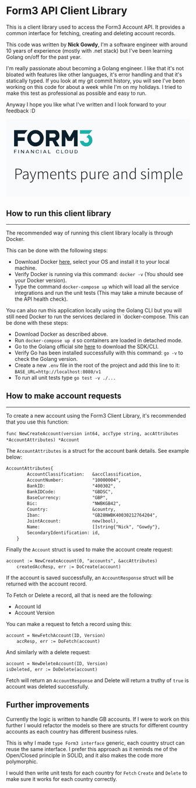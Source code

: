 # Form3 API Client Library
<p>This is a client library used to access the Form3 Account API. It provides a common interface for fetching, 
creating and deleting account records.</p>

<p>This code was written by <strong>Nick Gowdy</strong>, I'm a software engineer with around 10 years of experience (mostly with .net stack) but I've been learning Golang on/off for the past year.</p>

<p>I'm really passionate about becoming a Golang engineer. I like that it's not bloated with features like other languages, it's error handling and that it's statically typed. If you look at my git commit history, you will see I've been working on this code for about a week while I'm on my holidays. I tried to make this test as professional as possible and easy to run.

Anyway I hope you like what I've written and I look forward to your feedback :D
</p>


[<img src="./images/form3.png"  width="600"/>](./images/form3.png)

## How to run this client library
---

<p>The recommended way of running this client library locally is through Docker.

This can be done with the following steps:

- Download Docker [here](https://www.docker.com/), select your OS and install it to your local machine.
- Verify Docker is running via this command: `docker -v` (You should see your Docker version).
- Type the command `docker-compose up` which will load all the service integrations and run the unit tests (This may take a minute because of the API health check).
</p>

<p>You can also run this application locally using the Golang CLI but you will still need Docker to run the services declared in `docker-compose.
This can be done with these steps:

- Download Docker as described above.
- Run `docker-compose up d` so containers are loaded in detached mode.
- Go to the Golang official site [here](https://go.dev/) to download the SDK/CLI.
- Verify Go has been installed successfully with this command: `go -v` to check the Golang version.
- Create a new `.env` file in the root of the project and add this line to it: `BASE_URL=http://localhost:8080/v1`
- To run all unit tests type `go test -v ./...`
</p>

## How to make account requests
---
<p>
To create a new account using the Form3 Client Library, it's recommended that you use this function:

`func NewCreateAccount(version int64, accType string, accAttributes *AccountAttributes) *Account`

The `AccountAttributes` is a struct for the account bank details. See example below:

```
AccountAttributes{
		AccountClassification:   &accClassification,
		AccountNumber:           "10000004",
		BankID:                  "400302",
		BankIDCode:              "GBDSC",
		BaseCurrency:            "GBP",
		Bic:                     "NWBKGB42",
		Country:                 &country,
		Iban:                    "GB28NWBK40030212764204",
		JointAccount:            new(bool),
		Name:                    []string{"Nick", "Gowdy"},
		SecondaryIdentification: id,
	}
```

Finally the `Account` struct is used to make the account create request:
```
account := NewCreateAccount(0, "accounts", &accAttributes)
	createdAccResp, err := DoCreate(account)
```

If the account is saved successfully, an `AccountResponse` struct will be returned with the account record.

To Fetch or Delete a record, all that is need are the following:

- Account Id
- Account Version

You can make a request to fetch a record using this:

```
account = NewFetchAccount(ID, Version)
	accResp, err := DoFetch(account)
```

And similarly with a delete request:

```
account = NewDeleteAccount(ID, Version)
isDeleted, err := DoDelete(account)
```

Fetch will return an `AccountResponse` and Delete will return a truthy of `true` is account was deleted successfully.
</p>

## Further improvements

<p>
Currently the logic is written to handle GB accounts. If I were to work on this further I would refactor
the models so there are structs for different country accounts as each country has different business rules.

This is why I made `type Form3 interface` generic, each country struct can reuse the same interface. I prefer 
this approach as it reminds me of the Open/Closed principle in SOLID, and it also makes the code more polymorphic.

I would then write unit tests for each country for `Fetch` `Create` and `Delete` to make sure it works for each country
correctly.
</p>
